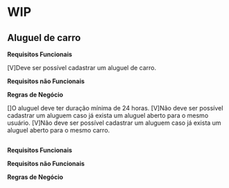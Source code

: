 # WIP
## Aluguel de carro

**Requisitos Funcionais**

[V]Deve ser possível cadastrar um aluguel de carro.

**Requisitos não Funcionais**

**Regras de Negócio**

[]O aluguel deve ter duração mínima de 24 horas.
[V]Não deve ser possível cadastrar um aluguem caso já exista um aluguel aberto para o mesmo usuário.
[V]Não deve ser possível cadastrar um aluguem caso já exista um aluguel aberto para o mesmo carro.

##

**Requisitos Funcionais**

**Requisitos não Funcionais**

**Regras de Negócio**
